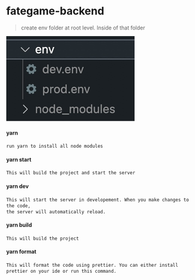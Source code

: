 # fategame-backend

> create env folder at root level. Inside of that folder

![](https://github.com/jitunayak/fategame-backend/blob/main/README/env-steup.jpg)

#### yarn

```
run yarn to install all node modules
```

#### yarn start

```
This will build the project and start the server
```

#### yarn dev

```
This will start the server in developement. When you make changes to the code,
the server will automatically reload.
```

#### yarn build

```
This will build the project
```

#### yarn format

```
This will format the code using prettier. You can either install prettier on your ide or run this command.
```
